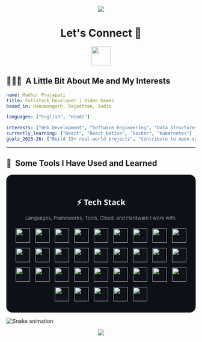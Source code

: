 <p align="center">
  <img src="https://capsule-render.vercel.app/api?type=waving&color=gradient&text=Hello,+I'm+Madhur!&height=100&section=header"/>
</p>

<h1 align="center">
  Let's Connect 💬
</h1>

<p align="center">
<a href="instagram.com/_m4dhur">
  <img height="50" src="https://user-images.githubusercontent.com/46517096/166974368-9798f39f-1f46-499c-b14e-81f0a3f83a06.png"/>
</a>
</p>



<h2> 👨🏻‍💻 &nbsp;A Little Bit About Me and My Interests</h2>

```yaml
name: Madhur Prajapati
title: Fullstack Developer | Video Games
based_in: Hanumangarh, Rajasthan, India

languages: ["English", "Hindi"]

interests: ["Web Development", "Software Engineering", "Data Structures", "Game Development", "UI/UX Design"]
currently_learning: ["React", "React Native", "Docker", "Kubernetes"]
goals_2025-26: ["Build 15+ real-world projects", "Contribute to open-source", "Master full-stack and DevOps integration"]
```
  
---  
  
<h2> 🚀 &nbsp;Some Tools I Have Used and Learned</h2>
<p align="left">
<div align="center" style="background:#0d1117; padding:30px 20px; border-radius:16px;">
  <h2 style="color:#fff; font-family:system-ui; margin-bottom:12px;">⚡ Tech Stack</h2>
  <p style="color:#9ca3af; font-size:13px; margin-bottom:20px;">Languages, Frameworks, Tools, Cloud, and Hardware I work with.</p>

  <div style="display:flex; flex-wrap:wrap; justify-content:center; gap:14px;">
    <img src="https://cdn.jsdelivr.net/gh/devicons/devicon/icons/c/c-original.svg" width="38" height="38" alt="C"/>
    <img src="https://cdn.jsdelivr.net/gh/devicons/devicon/icons/cplusplus/cplusplus-original.svg" width="38" height="38" alt="C++"/>
    <img src="https://cdn.jsdelivr.net/gh/devicons/devicon/icons/python/python-original.svg" width="38" height="38" alt="Python"/>
    <img src="https://cdn.jsdelivr.net/gh/devicons/devicon/icons/java/java-original.svg" width="38" height="38" alt="Java"/>
    <img src="https://cdn.jsdelivr.net/gh/devicons/devicon/icons/javascript/javascript-original.svg" width="38" height="38" alt="JavaScript"/>
    <img src="https://cdn.jsdelivr.net/gh/devicons/devicon/icons/typescript/typescript-original.svg" width="38" height="38" alt="TypeScript"/>
    <img src="https://cdn.jsdelivr.net/gh/devicons/devicon/icons/html5/html5-original.svg" width="38" height="38" alt="HTML5"/>
    <img src="https://cdn.jsdelivr.net/gh/devicons/devicon/icons/css3/css3-original.svg" width="38" height="38" alt="CSS3"/>
    <img src="https://cdn.jsdelivr.net/gh/devicons/devicon/icons/react/react-original.svg" width="38" height="38" alt="React"/>
    <img src="https://cdn.jsdelivr.net/gh/devicons/devicon/icons/nodejs/nodejs-original.svg" width="38" height="38" alt="Node.js"/>
    <img src="https://cdn.jsdelivr.net/gh/devicons/devicon/icons/express/express-original.svg" width="38" height="38" alt="Express"/>
    <img src="https://cdn.jsdelivr.net/gh/devicons/devicon/icons/bootstrap/bootstrap-original.svg" width="38" height="38" alt="Bootstrap"/>
    <img src="https://cdn.jsdelivr.net/gh/devicons/devicon/icons/tailwindcss/tailwindcss-original.svg" width="38" height="38" alt="TailwindCSS"/>
    <img src="https://cdn.jsdelivr.net/gh/devicons/devicon/icons/mysql/mysql-original.svg" width="38" height="38" alt="MySQL"/>
    <img src="https://cdn.jsdelivr.net/gh/devicons/devicon/icons/mongodb/mongodb-original.svg" width="38" height="38" alt="MongoDB"/>
    <img src="https://cdn.jsdelivr.net/gh/devicons/devicon/icons/oracle/oracle-original.svg" width="38" height="38" alt="Oracle"/>
    <img src="https://cdn.jsdelivr.net/gh/devicons/devicon/icons/amazonwebservices/amazonwebservices-original-wordmark.svg" width="38" height="38" alt="AWS"/>
    <img src="https://cdn.jsdelivr.net/gh/devicons/devicon/icons/docker/docker-original.svg" width="38" height="38" alt="Docker"/>
    <img src="https://cdn.jsdelivr.net/gh/devicons/devicon/icons/kubernetes/kubernetes-plain.svg" width="38" height="38" alt="Kubernetes"/>
    <img src="https://cdn.jsdelivr.net/gh/devicons/devicon/icons/nginx/nginx-original.svg" width="38" height="38" alt="NGINX"/>
    <img src="https://cdn.jsdelivr.net/gh/devicons/devicon/icons/git/git-original.svg" width="38" height="38" alt="Git"/>
    <img src="https://cdn.jsdelivr.net/gh/devicons/devicon/icons/github/github-original.svg" width="38" height="38" alt="GitHub"/>
    <img src="https://resources.jetbrains.com/storage/products/company/brand/logos/CLion_icon.svg" width="38" height="38" alt="CLion"/>
    <img src="https://resources.jetbrains.com/storage/products/company/brand/logos/PyCharm_icon.svg" width="38" height="38" alt="PyCharm"/>
    <img src="https://resources.jetbrains.com/storage/products/company/brand/logos/IntelliJ_IDEA_icon.svg" width="38" height="38" alt="IntelliJ"/>
    <img src="https://cdn.jsdelivr.net/gh/devicons/devicon/icons/vscode/vscode-original.svg" width="38" height="38" alt="VSCode"/>
    <img src="https://cdn.jsdelivr.net/gh/devicons/devicon/icons/postman/postman-original.svg" width="38" height="38" alt="Postman"/>
    <img src="https://cdn.jsdelivr.net/gh/devicons/devicon/icons/figma/figma-original.svg" width="38" height="38" alt="Figma"/>
    <img src="https://cdn.jsdelivr.net/gh/devicons/devicon/icons/canva/canva-original.svg" width="38" height="38" alt="Canva"/>
    <img src="https://cdn.jsdelivr.net/gh/devicons/devicon/icons/arduino/arduino-original.svg" width="38" height="38" alt="Arduino"/>
    <img src="https://upload.wikimedia.org/wikipedia/en/c/cb/Raspberry_Pi_Logo.svg" width="38" height="38" alt="Raspberry Pi"/>
    <img src="https://cdn.jsdelivr.net/gh/devicons/devicon/icons/fastapi/fastapi-original.svg" width="38" height="38" alt="FastAPI"/>
  </div>
</div>





</p>

![Snake animation](https://github.com/madhurkills/madhurkills/blob/output/github-contribution-grid-snake.svg)


<p align="center">
  <img src="https://capsule-render.vercel.app/api?type=waving&color=gradient&height=100&section=footer"/>
</p>
